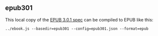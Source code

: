 epub301
-------

This local copy of the [EPUB 3.0.1 spec](http://idpf.org/epub/301) can be compiled to EPUB like this:
```
../ebook.js --basedir=epub301 --config=epub301.json --format=epub
```

